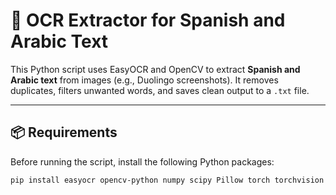 
# 🧾 OCR Extractor for Spanish and Arabic Text

This Python script uses EasyOCR and OpenCV to extract **Spanish and Arabic text** from images (e.g., Duolingo screenshots). It removes duplicates, filters unwanted words, and saves clean output to a `.txt` file.

---

## 📦 Requirements

Before running the script, install the following Python packages:

```bash
pip install easyocr opencv-python numpy scipy Pillow torch torchvision
